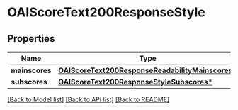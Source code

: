 # OAIScoreText200ResponseStyle

## Properties
Name | Type | Description | Notes
------------ | ------------- | ------------- | -------------
**mainscores** | [**OAIScoreText200ResponseReadabilityMainscores***](OAIScoreText200ResponseReadabilityMainscores.md) |  | [optional] 
**subscores** | [**OAIScoreText200ResponseStyleSubscores***](OAIScoreText200ResponseStyleSubscores.md) |  | [optional] 

[[Back to Model list]](../README.md#documentation-for-models) [[Back to API list]](../README.md#documentation-for-api-endpoints) [[Back to README]](../README.md)


